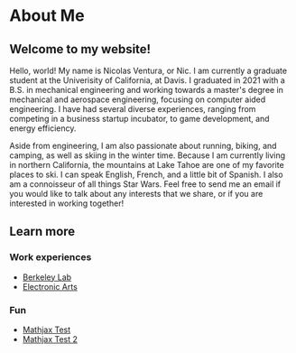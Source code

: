 # About Me

## Welcome to my website!

Hello, world! My name is Nicolas Ventura, or Nic. I am currently a graduate student at the Univerisity of California, at Davis. I graduated in 2021 with a B.S. in mechanical engineering and working towards a master's degree in mechanical and aerospace engineering, focusing on computer aided engineering. I have had several diverse experiences, ranging from competing in a business startup incubator, to game development, and energy efficiency.

Aside from engineering, I am also passionate about running, biking, and camping, as well as skiing in the winter time. Because I am currently living in northern California, the mountains at Lake Tahoe are one of my favorite places to ski. I can speak English, French, and a little bit of Spanish. I also am a connoisseur of all things Star Wars. Feel free to send me an email if you would like to talk about any interests that we share, or if you are interested in working together!

## Learn more

### Work experiences

* [Berkeley Lab](lbl)
* [Electronic Arts](ea)

### Fun

* [Mathjax Test](math)
* [Mathjax Test 2](math2)